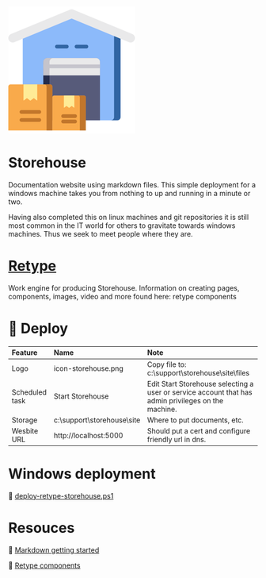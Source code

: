 ![image](images/icon-storehouse.png)

# Storehouse
Documentation website using markdown files. This simple deployment for a windows machine takes you from nothing to up and running in a minute or two.

Having also completed this on linux machines and git repositories it is still most common in the IT world for others to gravitate towards windows machines. Thus we seek to meet people where they are.

# [Retype](https://retype.com)
Work engine for producing Storehouse. Information on creating pages, components, images, video and more found here: retype components

# :hammer: Deploy
|Feature|Name|Note|
|:---|:---|:---|
|Logo|icon-storehouse.png|Copy file to: c:\support\storehouse\site\files|
|Scheduled task|Start Storehouse|Edit Start Storehouse selecting a user or service account that has admin privileges on the machine.|
|Storage|c:\support\storehouse\site|Where to put documents, etc.|
|Wesbite URL|http://localhost:5000 |Should put a cert and configure friendly url in dns.|

# Windows deployment
:scroll: [deploy-retype-storehouse.ps1](deploy-retype-storehouse.ps1)

# Resouces
:blue_book: [Markdown getting started](https://www.markdownguide.org/getting-started/)

:closed_book: [Retype components](https://retype.com/components/)

